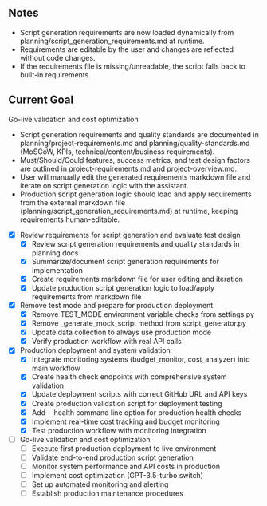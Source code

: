 ## Notes
- Script generation requirements are now loaded dynamically from planning/script_generation_requirements.md at runtime.
- Requirements are editable by the user and changes are reflected without code changes.
- If the requirements file is missing/unreadable, the script falls back to built-in requirements.

## Current Goal
Go-live validation and cost optimization

- Script generation requirements and quality standards are documented in planning/project-requirements.md and planning/quality-standards.md (MoSCoW, KPIs, technical/content/business requirements).
- Must/Should/Could features, success metrics, and test design factors are outlined in project-requirements.md and project-overview.md.
- User will manually edit the generated requirements markdown file and iterate on script generation logic with the assistant.
- Production script generation logic should load and apply requirements from the external markdown file (planning/script_generation_requirements.md) at runtime, keeping requirements human-editable.

- [x] Review requirements for script generation and evaluate test design
  - [x] Review script generation requirements and quality standards in planning docs
  - [x] Summarize/document script generation requirements for implementation
  - [x] Create requirements markdown file for user editing and iteration
  - [x] Update production script generation logic to load/apply requirements from markdown file

- [x] Remove test mode and prepare for production deployment
  - [x] Remove TEST_MODE environment variable checks from settings.py
  - [x] Remove _generate_mock_script method from script_generator.py
  - [x] Update data collection to always use production mode
  - [x] Verify production workflow with real API calls

- [x] Production deployment and system validation
  - [x] Integrate monitoring systems (budget_monitor, cost_analyzer) into main workflow
  - [x] Create health check endpoints with comprehensive system validation
  - [x] Update deployment scripts with correct GitHub URL and API keys
  - [x] Create production validation script for deployment testing
  - [x] Add --health command line option for production health checks
  - [x] Implement real-time cost tracking and budget monitoring
  - [x] Test production workflow with monitoring integration

- [ ] Go-live validation and cost optimization
  - [ ] Execute first production deployment to live environment
  - [ ] Validate end-to-end production script generation
  - [ ] Monitor system performance and API costs in production
  - [ ] Implement cost optimization (GPT-3.5-turbo switch)
  - [ ] Set up automated monitoring and alerting
  - [ ] Establish production maintenance procedures

